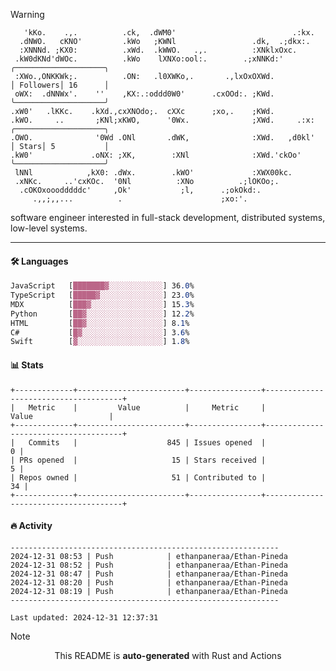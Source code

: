 > [!WARNING]
> ```>     .'.                         .lxx;                            ..    
>    'kKo.    .,.          .ck,  .dWM0'                          .:kx.   
>   .dNWO.   cKNO'         .kWo   ;KWNl                 .dk,  .;dkx:.    
>   :XNNNd. ;KX0:          .xWd.  .kWWO.   .,.          :XNklxOxc.       
>  .kW0dKNd'dWOc.          .kWo    lXNXo:ool:.        .;xNNKd:'          ╭────────────────────╮
>  :XWo.,ONKKWk;.          .ON:   .l0XWKo,.       .,lxOxOXWd.            │ Followers│ 16      │
>  oWX:  .dNNWx'.    ''    ,KX:.:oddd0W0'      .cxOOd:. ;KWd.            ╰────────────────────╯
> .xW0'   .lKKc.    .kXd.,cxXNOdo;.  cXXc      ;xo,.    ;KWd.            
> .kWO.     ..       ;KNl;xKWO,      '0Wx.              ;XWd.     .:x:   ╭────────────────────╮
> .OWO.              '0Wd .ONl       .dWK,              :XWd.   ,d0kl'   │ Stars│ 5           │
> .kW0'             .oNX: ;XK,        :XNl              :XWd.'ckOo'      ╰────────────────────╯
>  lNNl            ,kX0: .dWx.        .kWO'             :XWX00kc.        
>  .xNKc.     ..'cxKOc.  '0Nl          :XNo          .;lOKOo;.           
>   .cOKOxooodddddc'     ,Ok'           ;l,      .;okOkd:.               
>      .,,;,,...          .                      ;xo:'.                  
> ```
> <p>software engineer interested in full-stack development, distributed systems, low-level systems.</p>

---

#### 🛠️ Languages
```css
JavaScript   [███████▓░░░░░░░░░░░░] 36.0%
TypeScript   [█████▓░░░░░░░░░░░░░░] 23.0%
MDX          [███▓░░░░░░░░░░░░░░░░] 15.3%
Python       [██▓░░░░░░░░░░░░░░░░░] 12.2%
HTML         [██▓░░░░░░░░░░░░░░░░░] 8.1%
C#           [█▓░░░░░░░░░░░░░░░░░░] 3.6%
Swift        [▓░░░░░░░░░░░░░░░░░░░] 1.8%
```

#### 📊 Stats
```
+-------------+------------------------+----------------+--------------------------------------+
|   Metric    |         Value          |     Metric     |                Value                 |
+-------------+------------------------+----------------+--------------------------------------+
|   Commits   |                    845 | Issues opened  |                                    0 |
| PRs opened  |                     15 | Stars received |                                    5 |
| Repos owned |                     51 | Contributed to |                                   34 |
+-------------+------------------------+----------------+--------------------------------------+
```

#### 🔥 Activity
```
------------------------------------------------------------
2024-12-31 08:53 | Push            | ethanpaneraa/Ethan-Pineda
2024-12-31 08:52 | Push            | ethanpaneraa/Ethan-Pineda
2024-12-31 08:47 | Push            | ethanpaneraa/Ethan-Pineda
2024-12-31 08:20 | Push            | ethanpaneraa/Ethan-Pineda
2024-12-31 08:19 | Push            | ethanpaneraa/Ethan-Pineda
------------------------------------------------------------

Last updated: 2024-12-31 12:37:31
```

> [!NOTE]
> <p align="center">This README is <b>auto-generated</b> with Rust and Actions</p>